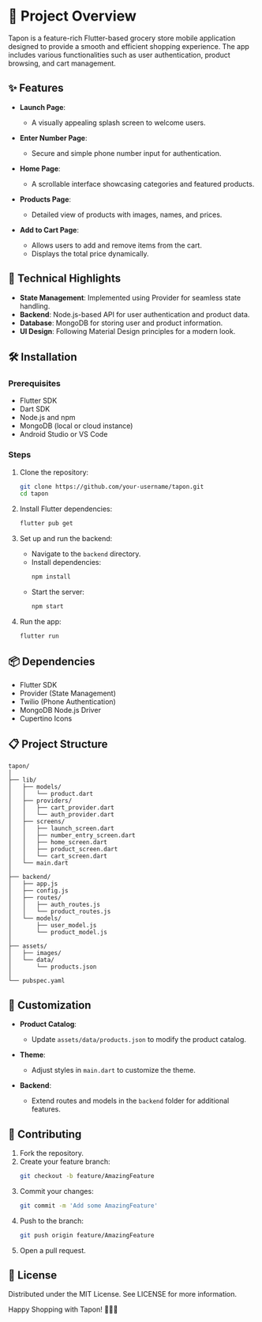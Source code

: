 # 📱 Project Overview

Tapon is a feature-rich Flutter-based grocery store mobile application designed to provide a smooth and efficient shopping experience. The app includes various functionalities such as user authentication, product browsing, and cart management.

## ✨ Features

- **Launch Page**:
  - A visually appealing splash screen to welcome users.

- **Enter Number Page**:
  - Secure and simple phone number input for authentication.

- **Home Page**:
  - A scrollable interface showcasing categories and featured products.

- **Products Page**:
  - Detailed view of products with images, names, and prices.

- **Add to Cart Page**:
  - Allows users to add and remove items from the cart.
  - Displays the total price dynamically.

## 🚀 Technical Highlights

- **State Management**: Implemented using Provider for seamless state handling.
- **Backend**: Node.js-based API for user authentication and product data.
- **Database**: MongoDB for storing user and product information.
- **UI Design**: Following Material Design principles for a modern look.

## 🛠 Installation

### Prerequisites

- Flutter SDK
- Dart SDK
- Node.js and npm
- MongoDB (local or cloud instance)
- Android Studio or VS Code

### Steps

1. Clone the repository:
   ```bash
   git clone https://github.com/your-username/tapon.git
   cd tapon
   ```

2. Install Flutter dependencies:
   ```bash
   flutter pub get
   ```

3. Set up and run the backend:
   - Navigate to the `backend` directory.
   - Install dependencies:
     ```bash
     npm install
     ```
   - Start the server:
     ```bash
     npm start
     ```

4. Run the app:
   ```bash
   flutter run
   ```

## 📦 Dependencies

- Flutter SDK
- Provider (State Management)
- Twilio (Phone Authentication)
- MongoDB Node.js Driver
- Cupertino Icons

## 📋 Project Structure

```
tapon/
│
├── lib/
│   ├── models/
│   │   └── product.dart
│   ├── providers/
│   │   ├── cart_provider.dart
│   │   └── auth_provider.dart
│   ├── screens/
│   │   ├── launch_screen.dart
│   │   ├── number_entry_screen.dart
│   │   ├── home_screen.dart
│   │   ├── product_screen.dart
│   │   └── cart_screen.dart
│   └── main.dart
│
├── backend/
│   ├── app.js
│   ├── config.js
│   ├── routes/
│   │   ├── auth_routes.js
│   │   └── product_routes.js
│   └── models/
│       ├── user_model.js
│       └── product_model.js
│
├── assets/
│   ├── images/
│   └── data/
│       └── products.json
│
└── pubspec.yaml
```

## 🔧 Customization

- **Product Catalog**:
  - Update `assets/data/products.json` to modify the product catalog.

- **Theme**:
  - Adjust styles in `main.dart` to customize the theme.

- **Backend**:
  - Extend routes and models in the `backend` folder for additional features.

## 🤝 Contributing

1. Fork the repository.
2. Create your feature branch:
   ```bash
   git checkout -b feature/AmazingFeature
   ```
3. Commit your changes:
   ```bash
   git commit -m 'Add some AmazingFeature'
   ```
4. Push to the branch:
   ```bash
   git push origin feature/AmazingFeature
   ```
5. Open a pull request.

## 📄 License

Distributed under the MIT License. See LICENSE for more information.

Happy Shopping with Tapon! 🛒📱🍎

